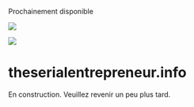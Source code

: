 Prochainement disponible








![](//assets.squarespace.com/universal/images-v6/parking-page/black-grid.jpg)

[![](//assets.squarespace.com/universal/images-v6/damask/logo-light.svg)](http://www.squarespace.com)

theserialentrepreneur.info
==========================

En construction. Veuillez revenir un peu plus tard.